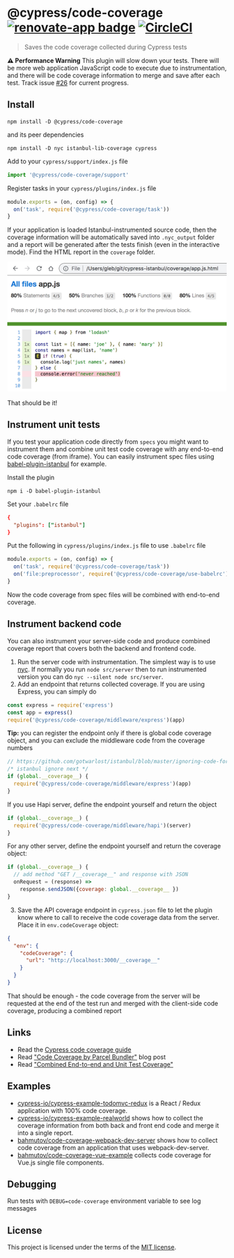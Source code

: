 # @cypress/code-coverage [![renovate-app badge][renovate-badge]][renovate-app] [![CircleCI](https://circleci.com/gh/cypress-io/code-coverage.svg?style=svg)](https://circleci.com/gh/cypress-io/code-coverage)

> Saves the code coverage collected during Cypress tests

**⚠️ Performance Warning**
This plugin will slow down your tests. There will be more web application JavaScript code to execute due to instrumentation, and there will be code coverage information to merge and save after each test. Track issue [#26](https://github.com/cypress-io/code-coverage/issues/26) for current progress.

## Install

```shell
npm install -D @cypress/code-coverage
```

and its peer dependencies

```shell
npm install -D nyc istanbul-lib-coverage cypress
```

Add to your `cypress/support/index.js` file

```js
import '@cypress/code-coverage/support'
```

Register tasks in your `cypress/plugins/index.js` file

```js
module.exports = (on, config) => {
  on('task', require('@cypress/code-coverage/task'))
}
```

If your application is loaded Istanbul-instrumented source code, then the coverage information will be automatically saved into `.nyc_output` folder and a report will be generated after the tests finish (even in the interactive mode). Find the HTML report in the `coverage` folder.

![Coverage report](images/coverage.jpg)

That should be it!

## Instrument unit tests

If you test your application code directly from `specs` you might want to instrument them and combine unit test code coverage with any end-to-end code coverage (from iframe). You can easily instrument spec files using [babel-plugin-istanbul](https://github.com/istanbuljs/babel-plugin-istanbul) for example.

Install the plugin

```
npm i -D babel-plugin-istanbul
```

Set your `.babelrc` file

```rc
{
  "plugins": ["istanbul"]
}
```

Put the following in `cypress/plugins/index.js` file to use `.babelrc` file

```js
module.exports = (on, config) => {
  on('task', require('@cypress/code-coverage/task'))
  on('file:preprocessor', require('@cypress/code-coverage/use-babelrc'))
}
```

Now the code coverage from spec files will be combined with end-to-end coverage.

## Instrument backend code

You can also instrument your server-side code and produce combined coverage report that covers both the backend and frontend code.

1. Run the server code with instrumentation. The simplest way is to use [nyc](https://github.com/istanbuljs/nyc). If normally you run `node src/server` then to run instrumented version you can do `nyc --silent node src/server`.
2. Add an endpoint that returns collected coverage. If you are using Express, you can simply do

```js
const express = require('express')
const app = express()
require('@cypress/code-coverage/middleware/express')(app)
```

**Tip:** you can register the endpoint only if there is global code coverage object, and you can exclude the middleware code from the coverage numbers

```js
// https://github.com/gotwarlost/istanbul/blob/master/ignoring-code-for-coverage.md
/* istanbul ignore next */
if (global.__coverage__) {
  require('@cypress/code-coverage/middleware/express')(app)
}
```

If you use Hapi server, define the endpoint yourself and return the object

```js
if (global.__coverage__) {
  require('@cypress/code-coverage/middleware/hapi')(server)
}
```

For any other server, define the endpoint yourself and return the coverage object:

```js
if (global.__coverage__) {
  // add method "GET /__coverage__" and response with JSON
  onRequest = (response) =>
    response.sendJSON({coverage: global.__coverage__ })
}
```

3. Save the API coverage endpoint in `cypress.json` file to let the plugin know where to call to receive the code coverage data from the server. Place it in `env.codeCoverage` object:

```json
{
  "env": {
    "codeCoverage": {
      "url": "http://localhost:3000/__coverage__"
    }
  }
}
```

That should be enough - the code coverage from the server will be requested at the end of the test run and merged with the client-side code coverage, producing a combined report

## Links

- Read the [Cypress code coverage guide](http://on.cypress.io/code-coverage)
- Read ["Code Coverage by Parcel Bundler"](https://glebbahmutov.com/blog/code-coverage-by-parcel/) blog post
- Read ["Combined End-to-end and Unit Test Coverage"](https://glebbahmutov.com/blog/combined-end-to-end-and-unit-test-coverage/)

## Examples

- [cypress-io/cypress-example-todomvc-redux](https://github.com/cypress-io/cypress-example-todomvc-redux) is a React / Redux application with 100% code coverage.
- [cypress-io/cypress-example-realworld](https://github.com/cypress-io/cypress-example-realworld) shows how to collect the coverage information from both back and front end code and merge it into a single report.
- [bahmutov/code-coverage-webpack-dev-server](https://github.com/bahmutov/code-coverage-webpack-dev-server) shows how to collect code coverage from an application that uses webpack-dev-server.
- [bahmutov/code-coverage-vue-example](https://github.com/bahmutov/code-coverage-vue-example) collects code coverage for Vue.js single file components.

## Debugging

Run tests with `DEBUG=code-coverage` environment variable to see log messages

## License

This project is licensed under the terms of the [MIT license](/LICENSE.md).

[renovate-badge]: https://img.shields.io/badge/renovate-app-blue.svg
[renovate-app]: https://renovateapp.com/
